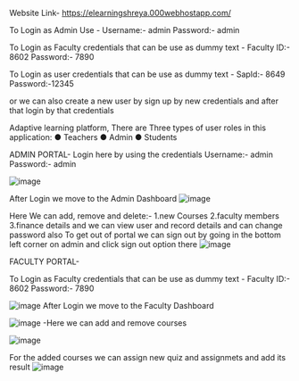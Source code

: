 Website Link- https://elearningshreya.000webhostapp.com/

To Login as Admin Use - 
Username:- admin
Password:- admin

To Login as Faculty credentials that can be use as dummy text -
Faculty ID:- 8602
Password:- 7890

To Login as user credentials that can be use as dummy text -
SapId:- 8649
Password:-12345

or we can also create a new user by sign up by new credentials and after that login by that credentials 

Adaptive learning platform,
There are Three types of user roles in this application:
● Teachers
● Admin
● Students

ADMIN PORTAL- 
Login here by using the credentials 
Username:- admin
Password:- admin

![image](https://user-images.githubusercontent.com/57412566/151336732-2163baa2-bf4b-4dab-a4c5-c45ae3dfcc2b.png)

After Login we move to the Admin Dashboard 
![image](https://user-images.githubusercontent.com/57412566/151337219-e73325c5-9f41-491d-bd49-c795d13831e0.png)

Here We can add, remove and delete:-
1.new Courses
2.faculty members 
3.finance details
and we can view user and record details and can change password also
To get out of portal we can sign out by going in the bottom left corner on admin and click sign out option there
![image](https://user-images.githubusercontent.com/57412566/151337838-928c1c69-140f-4ea7-92fb-6b6876f6198a.png)


FACULTY PORTAL-

To Login as Faculty credentials that can be use as dummy text -
Faculty ID:- 8602
Password:- 7890

![image](https://user-images.githubusercontent.com/57412566/151338622-29df977d-0299-440b-9fc0-cd25964cc8e2.png)
After Login we move to the Faculty Dashboard 

![image](https://user-images.githubusercontent.com/57412566/151339400-9927bd0f-28c9-4b80-9c46-01f7b539caf4.png)
-Here we can add and remove courses 

![image](https://user-images.githubusercontent.com/57412566/151339632-157d45c0-3d20-4f66-a701-8352e358e9ea.png)

For the added courses we can assign new quiz and assignmets and add its result 
![image](https://user-images.githubusercontent.com/57412566/151339843-78f02a96-3cb3-43d8-ac92-d88e817080a4.png)

